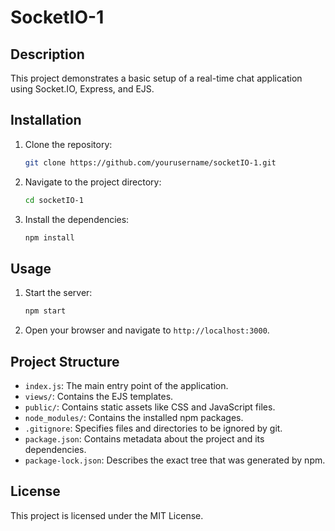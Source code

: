 # SocketIO-1

## Description

This project demonstrates a basic setup of a real-time chat application using Socket.IO, Express, and EJS.

## Installation

1. Clone the repository:
    ```bash
    git clone https://github.com/yourusername/socketIO-1.git
    ```
2. Navigate to the project directory:
    ```bash
    cd socketIO-1
    ```
3. Install the dependencies:
    ```bash
    npm install
    ```

## Usage

1. Start the server:
    ```bash
    npm start
    ```
2. Open your browser and navigate to `http://localhost:3000`.

## Project Structure

-   `index.js`: The main entry point of the application.
-   `views/`: Contains the EJS templates.
-   `public/`: Contains static assets like CSS and JavaScript files.
-   `node_modules/`: Contains the installed npm packages.
-   `.gitignore`: Specifies files and directories to be ignored by git.
-   `package.json`: Contains metadata about the project and its dependencies.
-   `package-lock.json`: Describes the exact tree that was generated by npm.

## License

This project is licensed under the MIT License.
